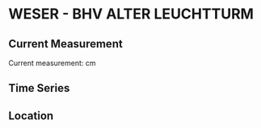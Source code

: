 # WESER - BHV ALTER LEUCHTTURM

## Current Measurement

Current measurement: <Value topic="rivers/pegel-online/WESER/BHV ALTER LEUCHTTURM/measurementValue"/> cm

## Time Series

<TimeSeries topic="rivers/pegel-online/WESER/BHV ALTER LEUCHTTURM/measurementValue" period="week" />

## Location

<WorldMap>
  <Marker lat="53.54495610312257" lon="8.568175032948227" labelTopic="rivers/pegel-online/WESER/BHV ALTER LEUCHTTURM" />
</WorldMap>
